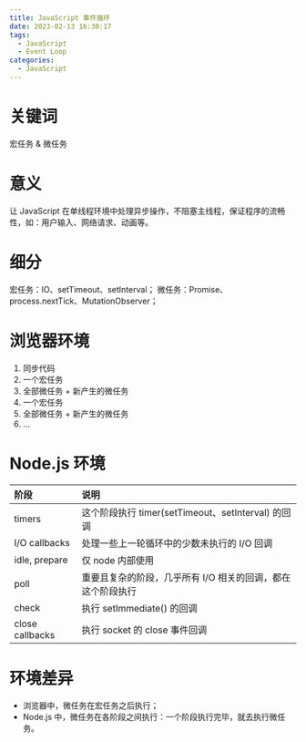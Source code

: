 ```yaml
---
title: JavaScript 事件循环
date: 2023-02-13 16:30:17
tags:
  - JavaScript
  - Event Loop
categories:
  - JavaScript
---
```


# 关键词

宏任务 & 微任务

# 意义

让 JavaScript 在单线程环境中处理异步操作，不阻塞主线程，保证程序的流畅性，如：用户输入、网络请求、动画等。

# 细分

宏任务：IO、setTimeout、setInterval；
微任务：Promise、process.nextTick、MutationObserver；

# 浏览器环境

1. 同步代码
2. 一个宏任务
3. 全部微任务 + 新产生的微任务
4. 一个宏任务
5. 全部微任务 + 新产生的微任务
6. ...

# Node.js 环境

| 阶段            | 说明                                                        |
| :-------------- | :---------------------------------------------------------- |
| timers          | 这个阶段执行 timer(setTimeout、setInterval) 的回调          |
| I/O callbacks   | 处理一些上一轮循环中的少数未执行的 I/O 回调                 |
| idle, prepare   | 仅 node 内部使用                                            |
| poll            | 重要且复杂的阶段，几乎所有 I/O 相关的回调，都在这个阶段执行 |
| check           | 执行 setImmediate() 的回调                                  |
| close callbacks | 执行 socket 的 close 事件回调                               |

# 环境差异

- 浏览器中，微任务在宏任务之后执行；
- Node.js 中，微任务在各阶段之间执行：一个阶段执行完毕，就去执行微任务。
